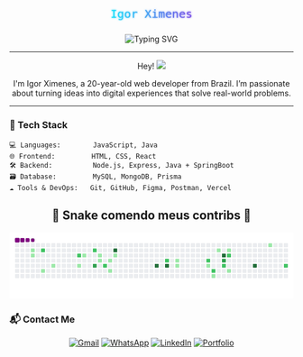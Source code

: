 <p align="center">
  <svg width="100%" height="100" viewBox="0 0 1000 100" xmlns="http://www.w3.org/2000/svg">
    <defs>
      <linearGradient id="gradient" x1="0%" y1="50%" x2="100%" y2="50%">
        <stop offset="0%" stop-color="#8A2BE2">
          <animate attributeName="stop-color" values="#8A2BE2; #00FFFF; #8A2BE2" dur="4s" repeatCount="indefinite"/>
        </stop>
        <stop offset="100%" stop-color="#00FFFF">
          <animate attributeName="stop-color" values="#00FFFF; #8A2BE2; #00FFFF" dur="4s" repeatCount="indefinite"/>
        </stop>
      </linearGradient>
      <filter id="glow" x="-50%" y="-50%" width="200%" height="200%">
        <feGaussianBlur stdDeviation="3.5" result="coloredBlur"/>
        <feMerge>
          <feMergeNode in="coloredBlur"/>
          <feMergeNode in="SourceGraphic"/>
        </feMerge>
      </filter>
    </defs>
    <text x="50%" y="65%" dominant-baseline="middle" text-anchor="middle" font-family="Fira Code, monospace" font-size="40" fill="url(#gradient)" filter="url(#glow)">
      Igor Ximenes
    </text>
  </svg>
</p>

<p align="center">
  <img src="https://readme-typing-svg.herokuapp.com?font=Fira+Code&size=20&pause=1000&center=true&vCenter=true&width=500&lines=Full+Stack+Developer+in+the+making;Passionate+about+technology+and+innovation;Always+looking+for+new+challenges" alt="Typing SVG" />
</p>

---

<p align="center">
  Hey! <img src="https://github.com/TheDudeThatCode/TheDudeThatCode/blob/master/Assets/Hi.gif" width="29px">
</p>

<p align="center">
  I'm Igor Ximenes, a 20-year-old web developer from Brazil. I’m passionate about turning ideas into digital experiences that solve real-world problems.
</p>

---

### 🚀 Tech Stack

```plaintext
💻 Languages:        JavaScript, Java
🌐 Frontend:         HTML, CSS, React
🛠️ Backend:          Node.js, Express, Java + SpringBoot
🗃️ Database:         MySQL, MongoDB, Prisma
☁️ Tools & DevOps:   Git, GitHub, Figma, Postman, Vercel
```

<h2 align="center">🐍 Snake comendo meus contribs 🐍</h2>

<p align="center">
  <img src="https://github.com/igorrxz/igorrxz/blob/output/github-contribution-grid-snake.gif?raw=true" alt="snake gif" />
</p>

### 📬 Contact Me

<p align="center">
  <a href="mailto:igorrx24072004@gmail.com"><img src="https://img.shields.io/badge/Gmail-D14836?style=for-the-badge&logo=gmail&logoColor=white" alt="Gmail"/></a>
  <a href="https://wa.me/5581996697908"><img src="https://img.shields.io/badge/WhatsApp-2AB774?style=for-the-badge&logo=whatsapp&logoColor=white" alt="WhatsApp"/></a>
  <a href="https://www.linkedin.com/in/igor-ximenes-de-oliveira-rocha-84859226b/"><img src="https://img.shields.io/badge/LinkedIn-0077B5?style=for-the-badge&logo=linkedin&logoColor=white" alt="LinkedIn"/></a>
  <a href="https://portfolio-ximenes.netlify.app"><img src="https://img.shields.io/badge/Portfolio-3AAFA9?style=for-the-badge&logo=netlify&logoColor=white" alt="Portfolio"/></a>
</p>

